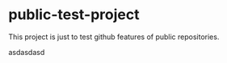 # public-test-project
This project is just to test github features of public repositories.

asdasdasd
